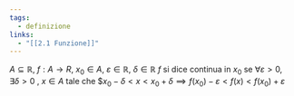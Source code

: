 ```yaml
---
tags:
  - definizione
links:
  - "[[2.1 Funzione]]"
---
```

$A \subseteq \mathbb{R}$, $f:A\to{R}$, $x_0 \in A$, $\varepsilon \in \mathbb{R}$, $\delta \in \mathbb{R}$
$f$ si dice continua in $x_0$ se $\forall\varepsilon>0, \exists\delta>0$ , $x\in A$ tale che
$$x_0-\delta<x<x_0+\delta\implies f(x_0)-\varepsilon < f(x) < f(x_0) + \varepsilon$
